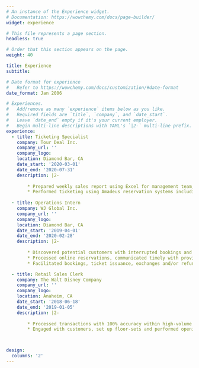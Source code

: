 ```yaml
---
# An instance of the Experience widget.
# Documentation: https://wowchemy.com/docs/page-builder/
widget: experience

# This file represents a page section.
headless: true

# Order that this section appears on the page.
weight: 40

title: Experience
subtitle:

# Date format for experience
#   Refer to https://wowchemy.com/docs/customization/#date-format
date_format: Jan 2006

# Experiences.
#   Add/remove as many `experience` items below as you like.
#   Required fields are `title`, `company`, and `date_start`.
#   Leave `date_end` empty if it's your current employer.
#   Begin multi-line descriptions with YAML's `|2-` multi-line prefix.
experience:
  - title: Ticketing Specialist
    company: Tour Deal Inc.
    company_url: ''
    company_logo: 
    location: Diamond Bar, CA
    date_start: '2020-03-01'
    date_end: '2020-07-31'
    description: |2-
        
        * Prepared weekly sales report using Excel for management team, validated data from the automated sales report extracted from the Airlines Reporting Corporation (ARC) using Excel functions and reduced manual effort by 5 hours per week.
        * Performed ticketing using Amadeus reservation systems including reissue, revalidation, refund and rerouting of tickets and recalculation of fares.
        
  - title: Operations Intern
    company: WJ Global Inc.
    company_url: ''
    company_logo: 
    location: Diamond Bar, CA
    date_start: '2019-04-01'
    date_end: '2020-02-28'
    description: |2-
    
        * Discovered potential customers with interrupted bookings and followed up to complete transactions, exceeded online profitability goals by 30% for three consecutive months (Summer 2019).
        * Processed online reservations, communicated timely with providers and customers, and ensured smooth travel experiences.
        * Facilitated bookings, ticket issuance, exchanges and/or refunds for ~100 flight tickets per week.

  - title: Retail Sales Clerk
    company: The Walt Disney Company
    company_url: ''
    company_logo: 
    location: Anaheim, CA
    date_start: '2018-06-18'
    date_end: '2019-01-05'
    description: |2-
    
        * Processed transactions with 100% accuracy within high-volume and fast-paced work environment. 
        * Engaged with customers, set up floor-sets and performed opening and/or closing procedures.



design:
  columns: '2'
---
```

